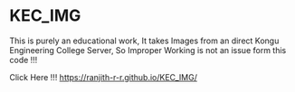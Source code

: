 # KEC_IMG

This is purely an educational work,
It takes Images from an direct Kongu Engineering College Server,
So Improper Working is not an issue form this code !!!


Click Here !!!
https://ranjith-r-r.github.io/KEC_IMG/
